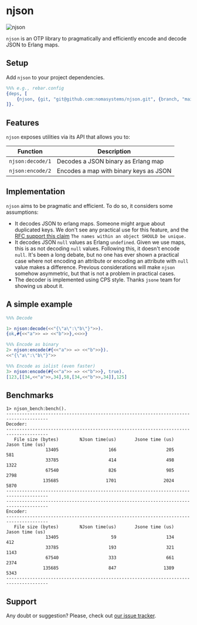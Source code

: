 # njson
![[njson](https://github.com/nomasystems/njson/actions/workflows/ci.yml)](https://github.com/nomasystems/njson/actions/workflows/ci.yml/badge.svg)

`njson` is an OTP library to pragmatically and efficiently encode and decode JSON to Erlang maps.

## Setup

Add `njson` to your project dependencies.

```erl
%%% e.g., rebar.config
{deps, [
    {njson, {git, "git@github.com:nomasystems/njson.git", {branch, "main"}}}
]}.
```

## Features

`njson` exposes utilities via its API that allows you to:

| Function | Description |
| --------  | ------------ |
| `njson:decode/1` | Decodes a JSON binary as Erlang map |
| `njson:encode/2` | Encodes a map with binary keys as JSON |


## Implementation

`njson` aims to be pragmatic and efficient. To do so, it considers some assumptions:

- It decodes JSON to erlang maps. Someone might argue about duplicated keys. We don't see any practical use for this feature, and the [RFC support this claim](https://datatracker.ietf.org/doc/html/rfc8259#section-4) ``The names within an object SHOULD be unique.`` 
- It decodes JSON `null` values as Erlang `undefined`. Given we use maps, this is as not decoding `null` values. Following this, it doesn't encode `null`. It's been a long debate, but no one has ever shown a practical case where not encoding an attribute or encoding an attribute with `null` value makes a difference. Previous considerations will make `njson` somehow asymmetric, but that is not a problem in practical cases.
- The decoder is implemented using CPS style. Thanks `jsone` team for showing us about it.




## A simple example

```erl
%%% Decode

1> njson:decode(<<"{\"a\":\"b\"}">>).
{ok,#{<<"a">> => <<"b">>},<<>>}

%%% Encode as binary
2> njson:encode(#{<<"a">> => <<"b">>}).
<<"{\"a\":\"b\"}">>

%%% Encode as iolist (even faster)
3> njson:encode(#{<<"a">> => <<"b">>}, true).
[123,[[34,<<"a">>,34],58,[34,<<"b">>,34]],125]

```

## Benchmarks

```
1> njson_bench:bench().
--------------------------------------------------------------------------------------
Decoder:
--------------------------------------------------------------------------------------
   File size (bytes)        NJson time(us)       Jsone time (us)       Jason time (us)
               13405                   166                   205                   581
               33785                   414                   498                  1322
               67540                   826                   985                  2798
              135685                  1701                  2024                  5870
--------------------------------------------------------------------------------------
--------------------------------------------------------------------------------------
Encoder:
--------------------------------------------------------------------------------------
   File size (bytes)        NJson time(us)       Jsone time (us)       Jason time (us)
               13405                    59                   134                   412
               33785                   193                   321                  1143
               67540                   333                   661                  2374
              135685                   847                  1389                  5343
--------------------------------------------------------------------------------------
```

## Support

Any doubt or suggestion? Please, check out [our issue tracker](https://github.com/nomasystems/njson/issues).
